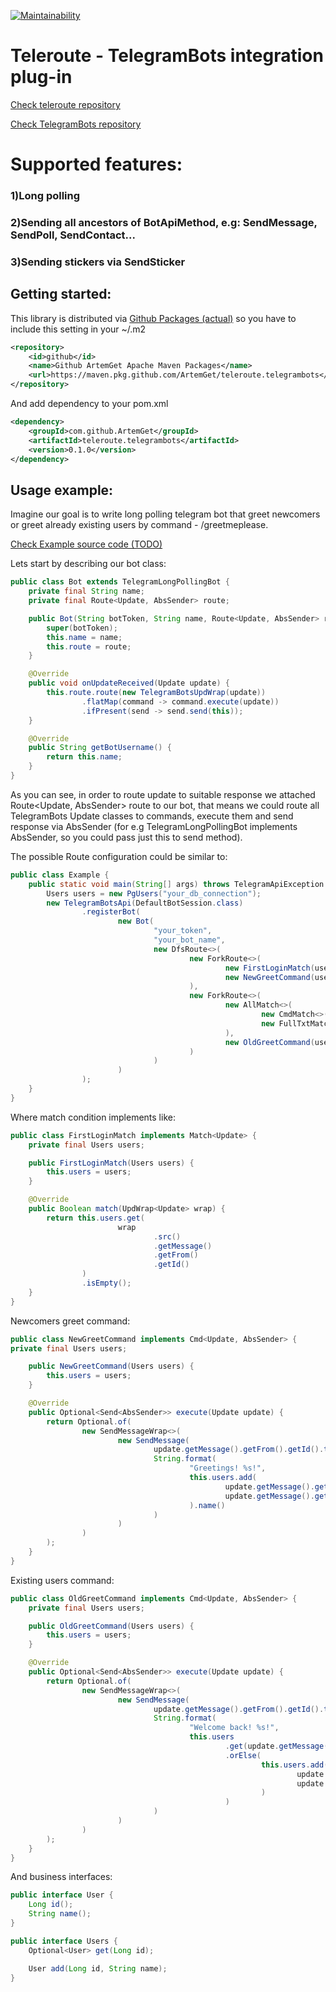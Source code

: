 
[![Maintainability](https://api.codeclimate.com/v1/badges/ef71ad44b66ffce3437d/maintainability)](https://codeclimate.com/github/ArtemGet/teleroute.telegrambots/maintainability)

# Teleroute - TelegramBots integration plug-in
[Check teleroute repository](https://github.com/ArtemGet/teleroute)

[Check TelegramBots repository](https://github.com/rubenlagus/TelegramBots)

# Supported features:

### 1)Long polling
### 2)Sending all ancestors of BotApiMethod, e.g: SendMessage, SendPoll, SendContact...
### 3)Sending stickers via SendSticker

## Getting started:
This library is distributed via [Github Packages (actual)](https://github.com/ArtemGet/teleroute.telegrambots/packages/2122283) so
you have to include this setting in your ~/.m2

```xml
<repository>
    <id>github</id>
    <name>Github ArtemGet Apache Maven Packages</name>
    <url>https://maven.pkg.github.com/ArtemGet/teleroute.telegrambots</url>
</repository>
```

And add dependency to your pom.xml

```xml
<dependency>
    <groupId>com.github.ArtemGet</groupId>
    <artifactId>teleroute.telegrambots</artifactId>
    <version>0.1.0</version>
</dependency>
```

## Usage example:
Imagine our goal is to write long polling telegram bot that greet newcomers or greet already existing users
by command - /greetmeplease. 

[Check Example source code (TODO)]()

Lets start by describing our bot class:

```java
public class Bot extends TelegramLongPollingBot {
    private final String name;
    private final Route<Update, AbsSender> route;

    public Bot(String botToken, String name, Route<Update, AbsSender> route) {
        super(botToken);
        this.name = name;
        this.route = route;
    }

    @Override
    public void onUpdateReceived(Update update) {
        this.route.route(new TelegramBotsUpdWrap(update))
                .flatMap(command -> command.execute(update))
                .ifPresent(send -> send.send(this));
    }

    @Override
    public String getBotUsername() {
        return this.name;
    }
}
```

As you can see, in order to route update to suitable response we attached Route<Update, AbsSender> route to our bot,
that means we could route all TelegramBots Update classes to commands, execute them and send response via AbsSender
(for e.g TelegramLongPollingBot implements AbsSender, so you could pass just this to send method).

The possible Route configuration could be similar to:

```java
public class Example {
    public static void main(String[] args) throws TelegramApiException {
        Users users = new PgUsers("your_db_connection");
        new TelegramBotsApi(DefaultBotSession.class)
                .registerBot(
                        new Bot(
                                "your_token",
                                "your_bot_name",
                                new DfsRoute<>(
                                        new ForkRoute<>(
                                                new FirstLoginMatch(users),
                                                new NewGreetCommand(users)
                                        ),
                                        new ForkRoute<>(
                                                new AllMatch<>(
                                                        new CmdMatch<>(),
                                                        new FullTxtMatch<>("/greetmeplease")
                                                ),
                                                new OldGreetCommand(users)
                                        )
                                )
                        )
                );
    }
}
```

Where match condition implements like:

```java
public class FirstLoginMatch implements Match<Update> {
    private final Users users;

    public FirstLoginMatch(Users users) {
        this.users = users;
    }

    @Override
    public Boolean match(UpdWrap<Update> wrap) {
        return this.users.get(
                        wrap
                                .src()
                                .getMessage()
                                .getFrom()
                                .getId()
                )
                .isEmpty();
    }
}
```

Newcomers greet command:

```java
public class NewGreetCommand implements Cmd<Update, AbsSender> {
private final Users users;

    public NewGreetCommand(Users users) {
        this.users = users;
    }

    @Override
    public Optional<Send<AbsSender>> execute(Update update) {
        return Optional.of(
                new SendMessageWrap<>(
                        new SendMessage(
                                update.getMessage().getFrom().getId().toString(),
                                String.format(
                                        "Greetings! %s!",
                                        this.users.add(
                                                update.getMessage().getFrom().getId(),
                                                update.getMessage().getFrom().getUserName()
                                        ).name()
                                )
                        )
                )
        );
    }
}
```

Existing users command:

```java
public class OldGreetCommand implements Cmd<Update, AbsSender> {
    private final Users users;

    public OldGreetCommand(Users users) {
        this.users = users;
    }

    @Override
    public Optional<Send<AbsSender>> execute(Update update) {
        return Optional.of(
                new SendMessageWrap<>(
                        new SendMessage(
                                update.getMessage().getFrom().getId().toString(),
                                String.format(
                                        "Welcome back! %s!",
                                        this.users
                                                .get(update.getMessage().getFrom().getId())
                                                .orElse(
                                                        this.users.add(
                                                                update.getMessage().getFrom().getId(),
                                                                update.getMessage().getFrom().getUserName()
                                                        )
                                                )
                                )
                        )
                )
        );
    }
}
```

And business interfaces:

```java
public interface User {
    Long id();
    String name();
}
```

```java
public interface Users {
    Optional<User> get(Long id);

    User add(Long id, String name);
}
```
